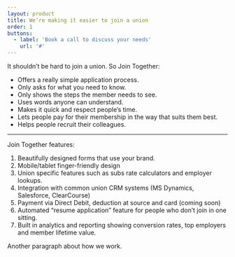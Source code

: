 ```yaml
---
layout: product
title: We’re making it easier to join a union
order: 1
buttons:
  - label: 'Book a call to discuss your needs'
    url: '#'
---
```


It shouldn’t be hard to join a union. So Join Together:

- Offers a really simple application process.
- Only asks for what you need to know.
- Only shows the steps the member needs to see.
- Uses words anyone can understand.
- Makes it quick and respect people’s time.
- Lets people pay for their membership in the way that suits them best.
- Helps people recruit their colleagues.

---

Join Together features:

1. Beautifully designed forms that use your brand. 
2. Mobile/tablet finger-friendly design
3. Union specific features such as subs rate calculators and employer lookups.
4. Integration with common union CRM systems (MS Dynamics, Salesforce, ClearCourse)
5. Payment via Direct Debit, deduction at source and card (coming soon)
6. Automated “resume application” feature for people who don’t join in one sitting.
7. Built in analytics and reporting showing conversion rates, top employers and member lifetime value.

Another paragraph about how we work.